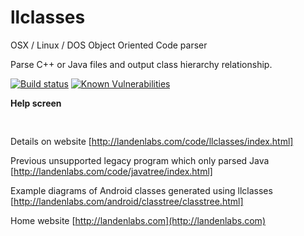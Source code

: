 
# llclasses
OSX / Linux / DOS  Object Oriented Code parser

Parse C++ or Java files and output class hierarchy relationship. 

  [![Build status](https://travis-ci.org/landenlabs/llclasses.svg?branch=master)](https://travis-ci.org/landenlabs/llclasses)
  [![Known Vulnerabilities](https://snyk.io/test/github/landenlabs/llclasses/badge.svg)](https://snyk.io/test/github/landenlabs/llclasses)

  
**Help screen**

<pre>

</pre>


Details on website
[http://landenlabs.com/code/llclasses/index.html]

Previous unsupported legacy program which only parsed Java
[http://landenlabs.com/code/javatree/index.html]

Example diagrams of Android classes generated using llclasses
[http://landenlabs.com/android/classtree/classtree.html]

Home website
[http://landenlabs.com](http://landenlabs.com)

